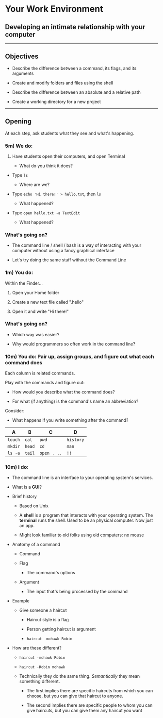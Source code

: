 #	Your Work Environment

##	Developing an intimate relationship with your computer

---

##	Objectives

-	Describe the difference between a command, its flags, and its arguments

-	Create and modify folders and files using the shell

-	Describe the difference between an absolute and a relative path

-	Create a working directory for a new project

---

##	Opening

At each step, ask students what they see and what's happening.

###	5m)	We do:

1.	Have students open their computers, and open Terminal

	-	What do you think it does?

-	Type `ls`

	-	Where are we?

-	Type `echo 'Hi there!' > hello.txt`, then `ls`

	-	What happened?

-	Type `open hello.txt -a TextEdit`

	-	What happened?

###	What's going on?

-	The command line / shell / bash is a way of interacting with your computer without using a fancy graphical interface

-	Let's try doing the same stuff without the Command Line

###	1m)	You do:

Within the Finder...

1.	Open your Home folder

2.	Create a new text file called ".hello"

3.	Open it and write "Hi there!"

###	What's going on?

-	Which way was easier?

-	Why would programmers so often work in the command line?

###	10m) You do: Pair up, assign groups, and figure out what each command does

Each column is related commands.

Play with the commands and figure out:

-	How would you describe what the command does?

-	For what (if anything) is the command's name an abbreviation?

Consider:

-	What happens if you write something after the command?

|A|B|C|D|
|-|-|-|-|
|`touch`	|`cat`		|`pwd`		|`history`	|
|`mkdir`	|`head`		|`cd`		|`man`		|
|`ls -a`	|`tail`		|`open . ..`|`!!`		|

### 10m) I do:

-	The command line is an interface to your operating system's services.

-	What is a **GUI**?

-	Brief history

	-	Based on Unix

	-	A **shell** is a program that interacts with your operating system. The **terminal** runs the shell. Used to be an physical computer. Now just an app.

	-	Might look familiar to old folks using old computers: no mouse

-	Anatomy of a command

	-	Command

	-	Flag

		-	The command's options

	-	Argument

		-	The input that's being processed by the command

-	Example

	-	Give someone a haircut

		-	Haircut style is a flag

		-	Person getting haircut is argument

		-	`haircut -mohawk Robin`

-	How are these different?

	-	`haircut -mohawk Robin`

	-	`haircut -Robin	mohawk`

	-	Technically they do the same thing. *Semantically* they mean something different.

		-	The first implies there are specific haircuts from which you can choose, but you can give that haircut to anyone.

		-	The second implies there are specific people to whom you can give haircuts, but you can give them any haircut you want
